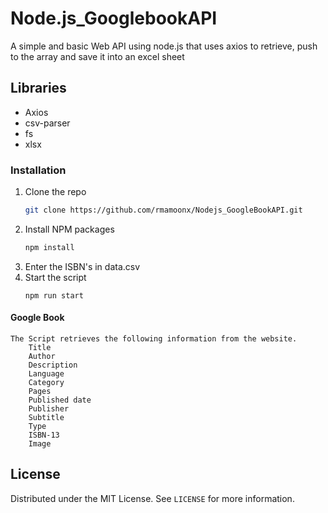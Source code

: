 # Node.js_GooglebookAPI
A simple and basic Web API using node.js that uses axios to retrieve, push to the array and save it into an excel sheet 
## Libraries
* Axios
* csv-parser
* fs
* xlsx

### Installation

1. Clone the repo
   ```sh
   git clone https://github.com/rmamoonx/Nodejs_GoogleBookAPI.git
   ```
2. Install NPM packages
   ```sh
   npm install
   ```
3. Enter the ISBN's in data.csv 
4. Start the script 
   ```JS
   npm run start
   ```
#### Google Book 
    The Script retrieves the following information from the website. 
        Title
        Author
        Description
        Language
        Category
        Pages
        Published date
        Publisher
        Subtitle
        Type
        ISBN-13
        Image
        
## License

Distributed under the MIT License. See `LICENSE` for more information.
